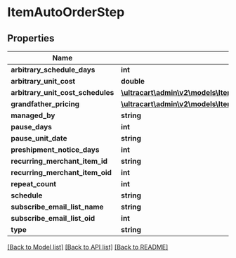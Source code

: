# ItemAutoOrderStep

## Properties
Name | Type | Description | Notes
------------ | ------------- | ------------- | -------------
**arbitrary_schedule_days** | **int** |  | [optional] 
**arbitrary_unit_cost** | **double** |  | [optional] 
**arbitrary_unit_cost_schedules** | [**\\ultracart\admin\v2\models\ItemAutoOrderStepArbitraryUnitCostSchedule[]**](ItemAutoOrderStepArbitraryUnitCostSchedule.md) |  | [optional] 
**grandfather_pricing** | [**\\ultracart\admin\v2\models\ItemAutoOrderStepGrandfatherPricing[]**](ItemAutoOrderStepGrandfatherPricing.md) |  | [optional] 
**managed_by** | **string** |  | [optional] 
**pause_days** | **int** |  | [optional] 
**pause_unit_date** | **string** |  | [optional] 
**preshipment_notice_days** | **int** |  | [optional] 
**recurring_merchant_item_id** | **string** |  | [optional] 
**recurring_merchant_item_oid** | **int** |  | [optional] 
**repeat_count** | **int** |  | [optional] 
**schedule** | **string** |  | [optional] 
**subscribe_email_list_name** | **string** |  | [optional] 
**subscribe_email_list_oid** | **int** |  | [optional] 
**type** | **string** |  | [optional] 

[[Back to Model list]](../README.md#documentation-for-models) [[Back to API list]](../README.md#documentation-for-api-endpoints) [[Back to README]](../README.md)


